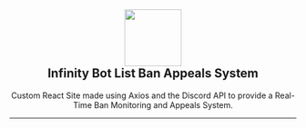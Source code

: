 <h2 align='center'>
  <img src="https://cdn.infinitybots.xyz/images/png/Infinity5.png" height='100px' width='100px' />
  <br> 
  Infinity Bot List Ban Appeals System </h2>
<p align="center">
 Custom React Site made using Axios and the Discord API to provide a Real-Time Ban Monitoring and Appeals System.
</p>

<hr>
